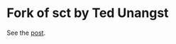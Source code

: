 # Fork of sct by Ted Unangst

See the [post](https://www.tedunangst.com/flak/post/sct-set-color-temperature).
